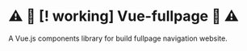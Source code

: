 # :warning: :construction: [! working] Vue-fullpage :construction: :warning:

A Vue.js components library for build fullpage navigation website.
